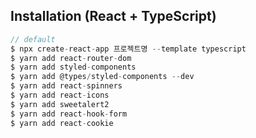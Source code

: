 ## Installation (React + TypeScript)

```javascript
// default
$ npx create-react-app 프로젝트명 --template typescript
$ yarn add react-router-dom
$ yarn add styled-components
$ yarn add @types/styled-components --dev
$ yarn add react-spinners
$ yarn add react-icons
$ yarn add sweetalert2
$ yarn add react-hook-form
$ yarn add react-cookie
```
